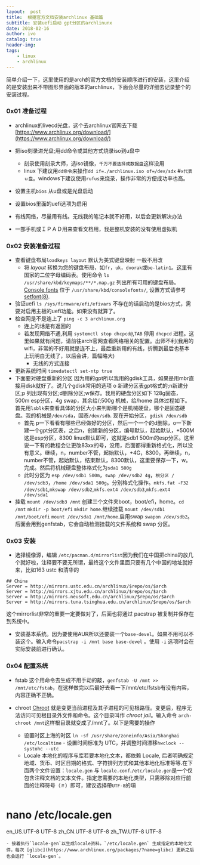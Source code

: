 ```yaml
---
layout:  post
title:  根据官方文档安装archlinux 基础篇
subtitle: 安装uefi启动 gpt分区的archlinunx
date: 2018-02-16
author: ivo
catalog: true
header-img:
tags:
    - linux
    - archlinux
---
```

简单介绍一下，这里使用的是arch的官方文档的安装顺序进行的安装，这里介绍的是安装出来不带图形界面的版本的archlinux，下面会尽量的详细去记录整个的安装过程。

### 0x01 准备过程
- archlinux的livecd光盘，这个去archlinux官网去下载[https://www.archlinux.org/download/](https://www.archlinux.org/download/)
- 把iso刻录进光盘;用dd命令或其他方式烧录iso到u盘中
  - 刻录使用刻录大师，选iso镜像，`千万不要选择成数据盘`这样没用
  - linux 下建议用`dd命令`来操作`dd if=./archlinux.iso of=/dev/sdx` #`x代表ｕ盘`。windows下建议使用`rufus`来烧录，操作非常的方便成功率也高。

- 设置主机`bios` 从u盘或是光盘启动
- 设置bios里面的uefi选项为启用
- 有线网络，尽量用有线。无线我的笔记本就不好用，以后会更新解决办法
- 一部手机或ＩＰＡＤ用来查看文档用，我是整机安装的没有使用虚拟机

### 0x02 安装准备过程
- 查看键盘布局`loadkeys layout` 默认为美式键盘映射 一般不用改
  - 将 _layout_ 转换为您的键盘布局，如`fr`，`uk`，`dvorak`或`be-latin1`。[这里](https://en.wikipedia.org/wiki/ISO_3166-1_alpha-2#Officially_assigned_code_elements "wikipedia:ISO 3166-1 alpha-2")有国家的二位字母编码表。使用命令 `ls /usr/share/kbd/keymaps/**/*.map.gz` 列出所有可用的键盘布局。[Console fonts](https://wiki.archlinux.org/index.php/Console_fonts "Console fonts") 位于 `/usr/share/kbd/consolefonts/`, 设置方式请参考 [setfont(8)](https://jlk.fjfi.cvut.cz/arch/manpages/man/setfont.8).
- 验证uefi `ls /sys/firmware/efi/efivars` 不存在的话启动的是bios方式，需要对启用主板的uefi功能。如果没有就算了。
- 检查网是不是连上了 `ping -c 3 archlinux.org` 
  - 连上的话是有返回的
  - 若发现网络不通,利用 `systemctl stop dhcpcd@`,`TAB` 停用 `dhcpcd` 进程。这里如果就有问题，请前往arch官网查看网络相关的配置。出师不利(我用的wifi，非常的不好用就是连不上，最后重新用的有线，折腾到最后也基本上玩明白无线了，以后会讲，篇幅略大)  
    - 无线的方式连接
- 更新系统时间 `timedatectl set-ntp true`
- 下面要对硬盘重新的分区 因为用的gpt所以我用的gdisk工具，如果是用mbr直接用disk就好了。说几个gdisk常用的选项 o 新建分区表gpt格式的;n新建分区;p 列出现有分区;d删除分区;w保存。我用的硬盘分区如下 128g固态，500m esp分区，4g swap，其余给/;500g 机械，给/home
 具体过程如下。首先用`lsblk`来查看具体的分区大小来判断哪个是机械硬盘，哪个是固态硬盘。我的机械是`/dev/sda`，固态`/dev/sdb`. 现在开始分区，`gdisk /dev/sdb`
  - 首先 p一下看看有哪些已经做好的分区，然后一个一个的d删除，o一下新建一个gpt分区表，之后n，创建新的分区，编号默认，起始默认，+500M这是esp分区，8300 linux默认即可，这就是sdb1 500m的esp分区。这里说一下有的教程会让更改83xx的号，没用，后面都得重新格式化，所以没有意义。继续，n，number不管，起始默认，+4G，8300。再继续，n，number不管，起始默认，结束默认，8300默认，这里要保存一下，w。完成。然后将机械硬盘整体格式化为`sda1 500g`
  - 此时分区为 `esp /dev/sdb1 500m`，`swap /dev/sdb2 4g`，`根分区 / /dev/sdb3`，`/home /dev/sda1 500g`。分别格式化操作。`mkfs.fat -F32 /dev/sdb1`,`mkswap /dev/sdb2`,`mkfs.ext4 /dev/sdb3`,`mkfs.ext4 /dev/sda1`
- 挂载 `mount /dev/sdb3 /mnt` 创建三个文件夹boot，boot/efi，home。`cd /mnt` `mkdir -p boot/efi` `mkdir home`.继续挂载 `mount /dev/sdb1 /mnt/boot/efi` `mount /dev/sda1 /mnt/home`.启用swap `swapon /dev/sdb2`。后面会用到genfstab，它会自动检测挂载的文件系统和 swap 分区。

### 0x03 安装
- 选择镜像源，编辑 `/etc/pacman.d/mirrorlist`因为我们在中国把china的放几个就好啦，注释要不要无所谓，最终这个文件里面只要有几个中国的地址就好来，比如163 ustc 和清华的
```
## China
Server = http://mirrors.ustc.edu.cn/archlinux/$repo/os/$arch
Server = http://mirrors.xjtu.edu.cn/archlinux/$repo/os/$arch
Server = http://mirrors.neusoft.edu.cn/archlinux/$repo/os/$arch
Server = http://mirrors.tuna.tsinghua.edu.cn/archlinux/$repo/os/$arch
```
这个mirrorlist非常的重要一定要做对了，后面也将通过 pacstrap 被复制并保存在到系统中。
- 安装基本系统。因为要使用AUR所以还要装一个`base-devel`。如果不用可以不装这个。输入命令`pacstrap -i /mnt base base-devel` 。使用 `-i` 选项时会在实际安装前进行确认。

### 0x04 配置系统
- fstab 这个用命令去生成不用手动的敲，`genfstab -U /mnt >> /mnt/etc/fstab`，在这样做完以后最好去看一下/mnt/etc/fstsb有没有内容，内容正确不正确。

- chroot [Chroot](https://en.wikipedia.org/wiki/Chroot "wikipedia:Chroot") 就是变更当前进程及其子进程的可见根路径。变更后，程序无法访问可见根目录外文件和命令。这个目录叫作 _chroot jail_。输入命令 `arch-chroot /mnt`这样根目录就变成了/mnt了。以下是需要的操作
  - 设置时区上海的时区 `ln -sf /usr/share/zoneinfo/Asia/Shanghai /etc/localtime`  - 设置时间标准为 UTC，并调整时间漂移`hwclock --systohc --utc`
  - Locale 本地化的程序与库若要本地化文本，都依赖 Locale, 后者明确规定地域、货币、时区日期的格式、字符排列方式和其他本地化标准等等.在下面两个文件设置：`locale.gen` 与 `locale.conf`.`/etc/locale.gen`是一个仅包含注释文档的文本文件。指定您需要的本地化类型，只需移除对应行前面的注释符号（`＃`）即可，建议选择帶`UTF-8`的項
  ```
# nano /etc/locale.gen
en_US.UTF-8 UTF-8
zh_CN.UTF-8 UTF-8
zh_TW.UTF-8 UTF-8
  ```
  - 接着执行`locale-gen`以生成locale资料。`/etc/locale.gen` 生成指定的本地化文件，每次 [glibc](https://www.archlinux.org/packages/?name=glibc) 更新之后也会运行 `locale-gen`。

